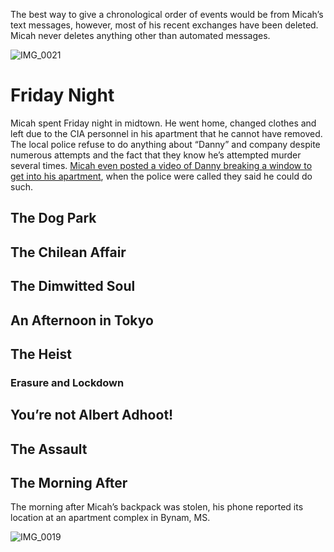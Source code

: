 The best way to give a chronological order of events would be from Micah’s text messages, however, most of his recent exchanges have been deleted. Micah never deletes anything other than automated messages. 

![IMG_0021](https://github.com/mission23/mission23/assets/140252803/a53edde7-2134-417d-8a58-d531c259600a)

# Friday Night

Micah spent Friday night in midtown. He went home, changed clothes and left due to the CIA personnel in his apartment that he cannot have removed. The local police refuse to do anything about “Danny” and company despite numerous attempts and the fact that they know he’s attempted murder several times. [Micah even posted a video of Danny breaking a window to get into his apartment](https://www.youtube.com/watch?v=Bp3FW9r3O7w), when the police were called they said he could do such.
## The Dog Park
## The Chilean Affair 
## The Dimwitted Soul
## An Afternoon in Tokyo
## The Heist
### Erasure and Lockdown
## You’re not Albert Adhoot!
## The Assault
## The Morning After
The morning after Micah’s backpack was stolen, his phone reported its location at an apartment complex in Bynam, MS. 

![IMG_0019](https://github.com/mission23/mission23/assets/140252803/74cce7da-166a-4192-978a-b50654a5a9ec)
